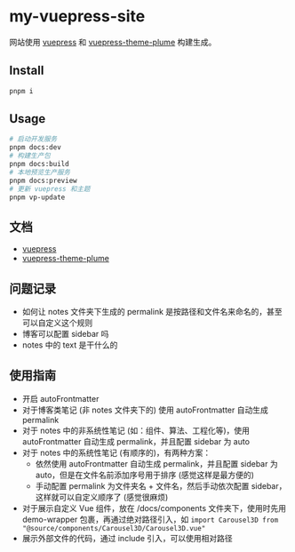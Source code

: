 # my-vuepress-site

网站使用 [vuepress](https://vuepress.vuejs.org/) 和 [vuepress-theme-plume](https://github.com/pengzhanbo/vuepress-theme-plume) 构建生成。

## Install

```sh
pnpm i
```

## Usage

```sh
# 启动开发服务
pnpm docs:dev
# 构建生产包
pnpm docs:build
# 本地预览生产服务
pnpm docs:preview
# 更新 vuepress 和主题
pnpm vp-update
```

## 文档

- [vuepress](https://vuepress.vuejs.org/)
- [vuepress-theme-plume](https://theme-plume.vuejs.press/)

## 问题记录

- 如何让 notes 文件夹下生成的 permalink 是按路径和文件名来命名的，甚至可以自定义这个规则
- 博客可以配置 sidebar 吗
- notes 中的 text 是干什么的

## 使用指南

- 开启 autoFrontmatter
- 对于博客类笔记 (非 notes 文件夹下的) 使用 autoFrontmatter 自动生成 permalink
- 对于 notes 中的非系统性笔记 (如：组件、算法、工程化等)，使用 autoFrontmatter 自动生成 permalink，并且配置 sidebar 为 auto
- 对于 notes 中的系统性笔记 (有顺序的)，有两种方案：
  - 依然使用 autoFrontmatter 自动生成 permalink，并且配置 sidebar 为 auto，但是在文件名前添加序号用于排序 (感觉这样是最方便的)
  - 手动配置 permalink 为文件夹名 + 文件名，然后手动依次配置 sidebar，这样就可以自定义顺序了 (感觉很麻烦)
- 对于展示自定义 Vue 组件，放在 /docs/components 文件夹下，使用时先用 demo-wrapper 包裹，再通过绝对路径引入，如 `import Carousel3D from "@source/components/Carousel3D/Carousel3D.vue"`
- 展示外部文件的代码，通过 include 引入，可以使用相对路径